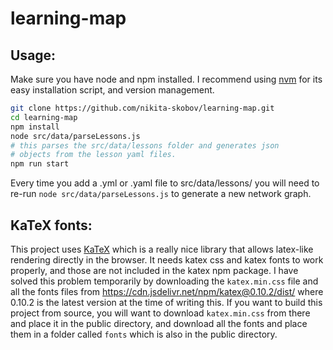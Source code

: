 # learning-map

## Usage:
Make sure you have node and npm installed. I recommend using [nvm](https://github.com/nvm-sh/nvm) for its easy installation script, and version management.

```sh
git clone https://github.com/nikita-skobov/learning-map.git
cd learning-map
npm install
node src/data/parseLessons.js
# this parses the src/data/lessons folder and generates json
# objects from the lesson yaml files.
npm run start
```

Every time you add a .yml or .yaml file to src/data/lessons/ you will need to
re-run `node src/data/parseLessons.js` to generate a new network graph.

## KaTeX fonts:
This project uses [KaTeX](https://github.com/KaTeX/KaTeX) which is a really nice library that allows latex-like rendering directly in the browser. It needs katex css and katex fonts to work properly, and those are not included in the katex npm package. I have solved this problem temporarily by downloading the `katex.min.css` file and all the fonts files from https://cdn.jsdelivr.net/npm/katex@0.10.2/dist/
where 0.10.2 is the latest version at the time of writing this. If you want to build this project from source, you will want to download `katex.min.css` from there and place it in the public directory, and download all the fonts and place them in a folder called `fonts` which is also in the public directory.
